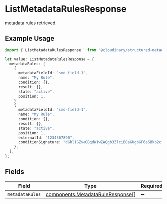 # ListMetadataRulesResponse

metadata rules retrieved.

## Example Usage

```typescript
import { ListMetadataRulesResponse } from "@cloudinary/structured-metadata/models/operations";

let value: ListMetadataRulesResponse = {
  metadataRules: [
    {
      metadataFieldId: "smd-field-1",
      name: "My Rule",
      condition: {},
      result: {},
      state: "active",
      position: 1,
    },
    {
      metadataFieldId: "smd-field-1",
      name: "My Rule",
      condition: {},
      result: {},
      state: "active",
      position: 1,
      externalId: "1234567890",
      conditionSignature: "dGhlIGZveCBqdW1wZWQgb3ZlciB0aGUgbGF6eSBkb2c",
    },
  ],
};
```

## Fields

| Field                                                                                | Type                                                                                 | Required                                                                             | Description                                                                          |
| ------------------------------------------------------------------------------------ | ------------------------------------------------------------------------------------ | ------------------------------------------------------------------------------------ | ------------------------------------------------------------------------------------ |
| `metadataRules`                                                                      | [components.MetadataRuleResponse](../../models/components/metadataruleresponse.md)[] | :heavy_minus_sign:                                                                   | N/A                                                                                  |